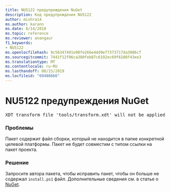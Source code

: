 ```yaml
---
title: NU5122 предупреждения NuGet
description: Код предупреждения NU5122
author: mishra14
ms.author: karann
ms.date: 8/14/2018
ms.topic: reference
ms.reviewer: anangaur
f1_keywords:
- NU5122
ms.openlocfilehash: 9c56347491e90fe26be4dd9ef7373717da3086cf
ms.sourcegitcommit: 7441f12f06ca380feb87c6192ec69f6108f43ee3
ms.translationtype: MT
ms.contentlocale: ru-RU
ms.lasthandoff: 08/15/2019
ms.locfileid: "69488666"
---
```

# <a name="nuget-warning-nu5122"></a>NU5122 предупреждения NuGet
<pre>XDT transform file 'tools/transform.xdt' will not be applied when the package is installed after the migration.</pre>

### <a name="issue"></a>Проблемы

Пакет содержит файл сборки, который не находится в папке конкретной целевой платформы. Пакет не будет совместим с типом ссылки на пакет проекта.


### <a name="solution"></a>Решение

Запросите автора пакета, чтобы исправить пакет, чтобы он больше не содержал `install.ps1` файл. Дополнительные сведения см. в статье о [NuGet](https://docs.microsoft.com/en-us/nuget/consume-packages/migrate-packages-config-to-package-reference).

